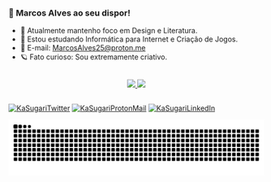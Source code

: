 ### 📌 Marcos Alves ao seu dispor! 


- 📖 Atualmente mantenho foco em Design e Literatura.
- 📒 Estou estudando Informática para Internet e Criação de Jogos.
- 📧 E-mail: MarcosAlves25@proton.me
- 🪐 Fato curioso: Sou extremamente criativo.

##

<div align="center"> 
   <a href="https://github.com/MarcosAlves90">
   <img height ="180em" src="https://github-readme-stats.vercel.app/api?username=marcosalves90&show_icons=true&theme=dracula"</img>
   <img height ="180em" src="https://github-readme-stats.vercel.app/api/top-langs/?username=marcosalves90&layout=compact&theme=dracula"></img>
</div>

##

<div>
     <a href="https://twitter.com/KaSugari" target="_blank"> <img alt ="KaSugariTwitter" src="https://img.shields.io/badge/Twitter-1DA1F2?style=for-the-badge&logo=twitter&logoColor=white"></img></a>
      <a href="mailto:MarcosAlves25@proton.me" target="_blank"> <img alt ="KaSugariProtonMail" src="https://img.shields.io/badge/ProtonMail-8B89CC?style=for-the-badge&logo=protonmail&logoColor=white"></img></a>
            <a href="https://www.linkedin.com/in/marcosalveslopesjunior" target="_blank"> <img alt ="KaSugariLinkedIn" src="https://img.shields.io/badge/LinkedIn-0077B5?style=for-the-badge&logo=linkedin&logoColor=white"></img></a>
      
</div>


 ![Snake animation](https://github.com/marcosalves90/marcosalves90/blob/output/github-contribution-grid-snake.svg)

